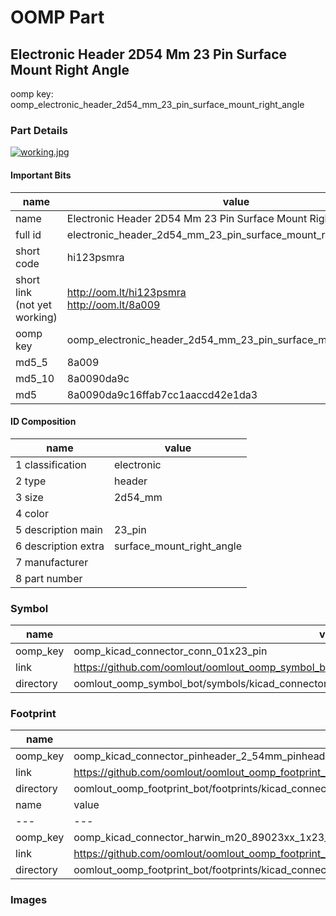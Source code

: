 # OOMP Part  
## Electronic Header 2D54 Mm 23 Pin Surface Mount Right Angle  
  
oomp key: oomp_electronic_header_2d54_mm_23_pin_surface_mount_right_angle  
  
### Part Details  
  
[![working.jpg](working_600.jpg)](working.jpg)  
  
#### Important Bits  
| name | value | 
| --- | --- | 
| name | Electronic Header 2D54 Mm 23 Pin Surface Mount Right Angle | 
| full id | electronic_header_2d54_mm_23_pin_surface_mount_right_angle | 
| short code | hi123psmra | 
| short link<br>(not yet working) | http://oom.lt/hi123psmra<br>http://oom.lt/8a009 | 
| oomp key | oomp_electronic_header_2d54_mm_23_pin_surface_mount_right_angle | 
| md5_5 | 8a009 | 
| md5_10 | 8a0090da9c | 
| md5 | 8a0090da9c16ffab7cc1aaccd42e1da3 | 
#### ID Composition  
| name | value | 
| --- | --- | 
| 1 classification | electronic | 
| 2 type | header | 
| 3 size | 2d54_mm | 
| 4 color |  | 
| 5 description main | 23_pin | 
| 6 description extra | surface_mount_right_angle | 
| 7 manufacturer |  | 
| 8 part number |  | 
### Symbol  
| name | value | 
| --- | --- | 
| oomp_key | oomp_kicad_connector_conn_01x23_pin | 
| link | https://github.com/oomlout/oomlout_oomp_symbol_bot/tree/main/symbols/kicad_connector_conn_01x23_pin | 
| directory | oomlout_oomp_symbol_bot/symbols/kicad_connector_conn_01x23_pin//working/working.kicad_sym | 
### Footprint  
| name | value | 
| --- | --- | 
| oomp_key | oomp_kicad_connector_pinheader_2_54mm_pinheader_1x23_p2_54mm_vertical | 
| link | https://github.com/oomlout/oomlout_oomp_footprint_bot/tree/main/foootprntss/kicad_connector_pinheader_2_54mm_pinheader_1x23_p2_54mm_vertical | 
| directory | oomlout_oomp_footprint_bot/footprints/kicad_connector_pinheader_2_54mm_pinheader_1x23_p2_54mm_vertical//working/working.kicad_mod | 
| name | value | 
| --- | --- | 
| oomp_key | oomp_kicad_connector_harwin_m20_89023xx_1x23_p2_54mm_horizontal | 
| link | https://github.com/oomlout/oomlout_oomp_footprint_bot/tree/main/foootprntss/kicad_connector_harwin_m20_89023xx_1x23_p2_54mm_horizontal | 
| directory | oomlout_oomp_footprint_bot/footprints/kicad_connector_harwin_m20_89023xx_1x23_p2_54mm_horizontal//working/working.kicad_mod | 
### Images  
